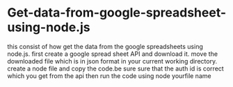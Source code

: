 # Get-data-from-google-spreadsheet-using-node.js
this consist of how get the data from the google spreadsheets using node.js. 
first create a google spread sheet API and download it.
move the downloaded file which is in json format in your current working directory.
create a node file and copy the code.be sure sure that the auth id is correct which you get from the api
then run the code using node yourfile name


